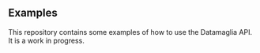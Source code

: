 ## Examples

This repository contains some examples of how to use the Datamaglia API. It is a
work in progress.
